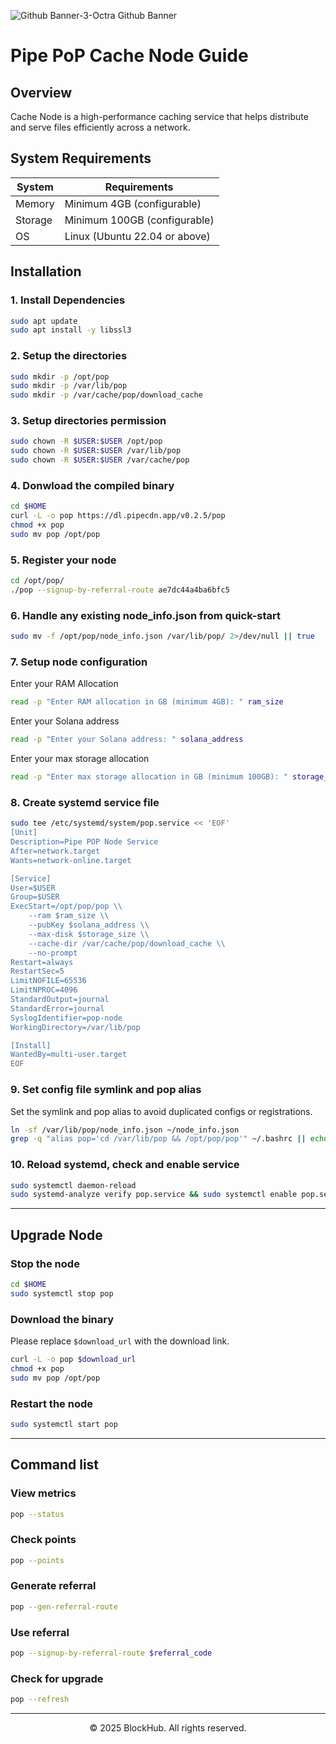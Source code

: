 ![Github Banner-3-Octra Github Banner](https://github.com/user-attachments/assets/326ef408-f080-4a83-9c0e-4761a4fca92e)

# Pipe PoP Cache Node Guide
## Overview
Cache Node is a high-performance caching service that helps distribute and serve files efficiently across a network.

## System Requirements
| System | Requirements |
|-|-
| Memory | Minimum 4GB (configurable) |
| Storage | Minimum 100GB (configurable) |
| OS | Linux (Ubuntu 22.04 or above) |

## Installation
### 1. Install Dependencies
```bash
sudo apt update
sudo apt install -y libssl3
```

### 2. Setup the directories
```bash
sudo mkdir -p /opt/pop
sudo mkdir -p /var/lib/pop
sudo mkdir -p /var/cache/pop/download_cache
```

### 3. Setup directories permission
```bash
sudo chown -R $USER:$USER /opt/pop
sudo chown -R $USER:$USER /var/lib/pop
sudo chown -R $USER:$USER /var/cache/pop
```

### 4. Donwload the compiled binary
```bash
cd $HOME
curl -L -o pop https://dl.pipecdn.app/v0.2.5/pop
chmod +x pop
sudo mv pop /opt/pop
```

### 5. Register your node
```bash
cd /opt/pop/
./pop --signup-by-referral-route ae7dc44a4ba6bfc5
```

### 6. Handle any existing node_info.json from quick-start
```bash
sudo mv -f /opt/pop/node_info.json /var/lib/pop/ 2>/dev/null || true
```

### 7. Setup node configuration
Enter your RAM Allocation
```bash
read -p "Enter RAM allocation in GB (minimum 4GB): " ram_size
```
Enter your Solana address
```bash
read -p "Enter your Solana address: " solana_address
```

Enter your max storage allocation
```bash
read -p "Enter max storage allocation in GB (minimum 100GB): " storage_size
```

### 8. Create systemd service file
```bash
sudo tee /etc/systemd/system/pop.service << 'EOF'
[Unit]
Description=Pipe POP Node Service
After=network.target
Wants=network-online.target

[Service]
User=$USER
Group=$USER
ExecStart=/opt/pop/pop \\
    --ram $ram_size \\
    --pubKey $solana_address \\
    --max-disk $storage_size \\
    --cache-dir /var/cache/pop/download_cache \\
    --no-prompt
Restart=always
RestartSec=5
LimitNOFILE=65536
LimitNPROC=4096
StandardOutput=journal
StandardError=journal
SyslogIdentifier=pop-node
WorkingDirectory=/var/lib/pop

[Install]
WantedBy=multi-user.target
EOF
```

### 9. Set config file symlink and pop alias
Set the symlink and pop alias to avoid duplicated configs or registrations.
```bash
ln -sf /var/lib/pop/node_info.json ~/node_info.json
grep -q "alias pop='cd /var/lib/pop && /opt/pop/pop'" ~/.bashrc || echo "alias pop='cd /var/lib/pop && /opt/pop/pop'" >> ~/.bashrc && source ~/.bashrc
```

### 10. Reload systemd, check and enable service
```bash
sudo systemctl daemon-reload
sudo systemd-analyze verify pop.service && sudo systemctl enable pop.service && sudo systemctl start pop.service
```

-----------------------------------------------------------------

## Upgrade Node
### Stop the node
```bash
cd $HOME
sudo systemctl stop pop
```
### Download the binary
Please replace `$download_url` with the download link.
```bash
curl -L -o pop $download_url
chmod +x pop
sudo mv pop /opt/pop
```
### Restart the node
```bash
sudo systemctl start pop
```

-----------------------------------------------------------------

## Command list
### View metrics
```bash
pop --status
```
### Check points
```bash
pop --points
```
### Generate referral
```bash
pop --gen-referral-route
```
### Use referral
```bash
pop --signup-by-referral-route $referral_code
```
### Check for upgrade
```bash
pop --refresh
```

-----------------------------------------------------------------

<p align="center">
  &copy; 2025 BlockHub. All rights reserved.
</p>
